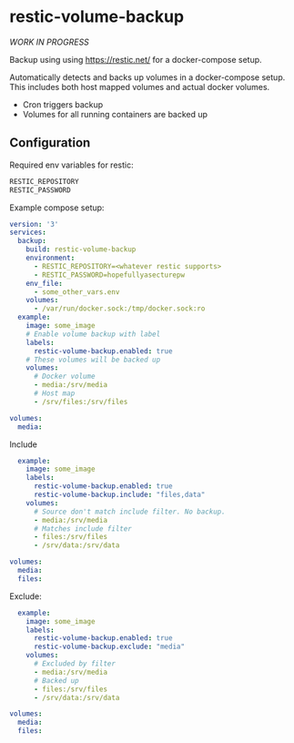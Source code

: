 
# restic-volume-backup

*WORK IN PROGRESS*

Backup using using https://restic.net/ for a docker-compose setup.

Automatically detects and backs up volumes in a docker-compose setup.
This includes both host mapped volumes and actual docker volumes.

* Cron triggers backup
* Volumes for all running containers are backed up

## Configuration

Required env variables for restic:

```bash
RESTIC_REPOSITORY
RESTIC_PASSWORD
```

Example compose setup:

```yaml
version: '3'
services:
  backup:
    build: restic-volume-backup
    environment:
      - RESTIC_REPOSITORY=<whatever restic supports>
      - RESTIC_PASSWORD=hopefullyasecturepw
    env_file:
      - some_other_vars.env
    volumes:
      - /var/run/docker.sock:/tmp/docker.sock:ro
  example:
    image: some_image
    # Enable volume backup with label
    labels:
      restic-volume-backup.enabled: true
    # These volumes will be backed up
    volumes:
      # Docker volume
      - media:/srv/media
      # Host map
      - /srv/files:/srv/files

volumes:
  media:
```

Include

```yaml
  example:
    image: some_image
    labels:
      restic-volume-backup.enabled: true
      restic-volume-backup.include: "files,data"
    volumes:
      # Source don't match include filter. No backup.
      - media:/srv/media
      # Matches include filter
      - files:/srv/files
      - /srv/data:/srv/data

volumes:
  media:
  files:

```

Exclude:

```yaml
  example:
    image: some_image
    labels:
      restic-volume-backup.enabled: true
      restic-volume-backup.exclude: "media"
    volumes:
      # Excluded by filter
      - media:/srv/media
      # Backed up
      - files:/srv/files
      - /srv/data:/srv/data

volumes:
  media:
  files:
```
